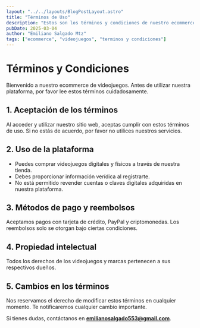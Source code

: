 ```yaml
---
layout: "../../layouts/BlogPostLayout.astro"
title: "Términos de Uso"
description: "Estos son los términos y condiciones de nuestro ecommerce de videojuegos."
pubDate: 2025-03-04
author: "Emiliano Salgado Mtz"
tags: ["ecommerce", "videojuegos", "terminos y condiciones"]
---
```


# Términos y Condiciones

Bienvenido a nuestro ecommerce de videojuegos. Antes de utilizar nuestra plataforma, por favor lee estos términos cuidadosamente.

## 1. Aceptación de los términos

Al acceder y utilizar nuestro sitio web, aceptas cumplir con estos términos de uso. Si no estás de acuerdo, por favor no utilices nuestros servicios.

## 2. Uso de la plataforma

- Puedes comprar videojuegos digitales y físicos a través de nuestra tienda.
- Debes proporcionar información verídica al registrarte.
- No está permitido revender cuentas o claves digitales adquiridas en nuestra plataforma.

## 3. Métodos de pago y reembolsos

Aceptamos pagos con tarjeta de crédito, PayPal y criptomonedas. Los reembolsos solo se otorgan bajo ciertas condiciones.

## 4. Propiedad intelectual

Todos los derechos de los videojuegos y marcas pertenecen a sus respectivos dueños.

## 5. Cambios en los términos

Nos reservamos el derecho de modificar estos términos en cualquier momento. Te notificaremos cualquier cambio importante.

Si tienes dudas, contáctanos en **[emilianosalgado553@gmail.com](mailto:emilianosalgado553@gmail.com)**.
